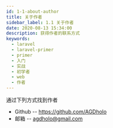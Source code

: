 ```yaml
---
id: 1-1-about-author
title: 关于作者
sidebar_label: 1.1 关于作者
date: 2020-08-13 15:34:00
description: 获得作者的联系方式
keywords:
  - laravel
  - laravel-primer
  - primer
  - 入门
  - 实战
  - 初学者
  - web
  - 作者
---
```


通过下列方式找到作者

- Github -- https://github.com/AGDholo
- 邮箱 -- agdholo@gmail.com
